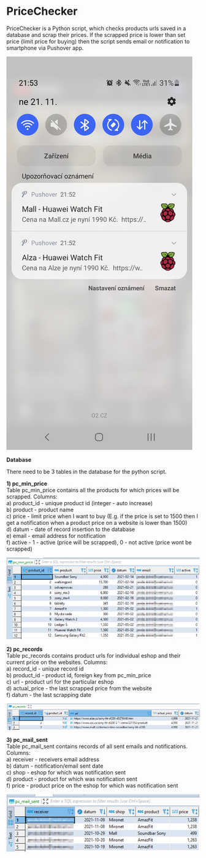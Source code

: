 # PriceChecker

PriceChecker is a Python script, which checks products urls saved in a database and scrap their prices. If the scrapped price is lower than set price (limit price for buying) then the script sends email or notification to smartphone via Pushover app.

![Screenshot](notification.jpg)

**Database**

There need to be 3 tables in the database for the python script.

**1) pc_min_price**<br />
Table pc_min_price contains all the products for which prices will be scrapped. Columns:<br />
a) product_id - unique product id (integer - auto increase)<br />
b) product - product name<br />
c) price - limit price when I want to buy (E.g. if the price is set to 1500 then I get a notification when a product price on a website is lower than 1500)<br />
d) datum - date of record insertion to the database<br />
e) email - email address for notification<br />
f) active - 1 - active (price will be scrapped), 0 - not active (price wont be scrapped)

![Screenshot](pc_min_price.png)


**2) pc_records**<br />
Table pc_records contains product urls for individual eshop and their current price on the websites. Columns:<br />
a) record_id - unique record id<br />
b) product_id - product id, foreign key from pc_min_price<br />
c) url - product url for the particular eshop<br />
d) actual_price - the last scrapped price from the website<br />
f) datum - the last scrapping date<br />

![Screenshot](pc_records.png)

**3) pc_mail_sent**<br />
Table pc_mail_sent contains records of all sent emails and notifications. Columns:<br />
a) receiver - receivers email address<br />
b) datum - notification/email sent date<br />
c) shop - eshop for which was notification sent<br />
d) product - product for which was notification sent<br />
f) price - product price on the eshop for which was notification sent<br />

![Screenshot](pc_mail_sent.png)
